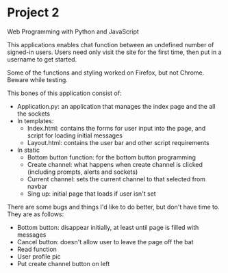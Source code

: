 # Project 2

Web Programming with Python and JavaScript

This applications enables chat function between an undefined number of signed-in users. Users need only visit the site for the first time, then put in a username to get started.

Some of the functions and styling worked on Firefox, but not Chrome. Beware while testing. 

This bones of this application consist of:
- Application.py: an application that manages the index page and the all the sockets
- In templates:
  - Index.html: contains the forms for user input into the page, and script for loading initial messages
  - Layout.html: contains the user bar and other script requirements
- In static
  - Bottom button function: for the bottom button programming
  - Create channel: what happens when create channel is clicked (including prompts, alerts and sockets)
  - Current channel: sets the current channel to that selected from navbar
  - Sing up: initial page that loads if user isn't set


There are some bugs and things I'd like to do better, but don't have time to. They are as follows:
- Bottom button: disappear initially, at least until page is filled with messages
- Cancel button: doesn't allow user to leave the page off the bat
- Read function
- User profile pic
- Put create channel button on left
